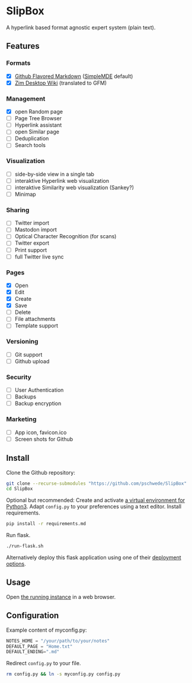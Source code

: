 # SlipBox

A hyperlink based format agnostic expert system (plain text).

## Features

### Formats

- [x] [Github Flavored Markdown](https://github.github.com/gfm) ([SimpleMDE](https://github.com/sparksuite/simplemde-markdown-editor) default)
- [x] [Zim Desktop Wiki](https//zim-wiki.org) (translated to GFM)

### Management

- [x] open Random page
- [ ] Page Tree Browser
- [ ] Hyperlink assistant
- [ ] open Similar page
- [ ] Deduplication
- [ ] Search tools

### Visualization

- [ ] side-by-side view in a single tab
- [ ] interaktive Hyperlink web visualization
- [ ] interaktive Similarity web visualization (Sankey?)
- [ ] Minimap

### Sharing

* [ ] Twitter import
* [ ] Mastodon import
* [ ] Optical Character Recognition (for scans)
* [ ] Twitter export
* [ ] Print support
* [ ] full Twitter live sync

### Pages

- [x] Open
- [x] Edit
- [x] Create
- [x] Save
- [ ] Delete
- [ ] File attachments
- [ ] Template support

### Versioning

- [ ] Git support
- [ ] Github upload

### Security

- [ ] User Authentication
- [ ] Backups
- [ ] Backup encryption

### Marketing

- [ ] App icon, favicon.ico
- [ ] Screen shots for Github

## Install

Clone the Github repository:
```bash
git clone --recurse-submodules "https://github.com/pschwede/SlipBox"
cd SlipBox
```

Optional but recommended: Create and activate [a virtual environment for Python3](https://docs.python.org/3/library/venv.html).
Adapt `config.py` to your preferences using a text editor.
Install requirements.
```bash
pip install -r requirements.md
```

Run flask.
```bash
./run-flask.sh
```

Alternatively deploy this flask application using one of their [deployment options](https://flask.palletsprojects.com/en/2.0.x/deploying/index.html).

## Usage

Open [the running instance](http://127.0.0.1:5000) in a web browser.

## Configuration

Example content of myconfig.py:

```python
NOTES_HOME = "/your/path/to/your/notes"
DEFAULT_PAGE = "Home.txt"
DEFAULT_ENDING=".md"
```

Redirect `config.py` to your file. 

```bash
rm config.py && ln -s myconfig.py config.py
```
